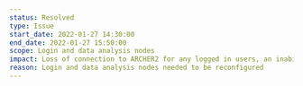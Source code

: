 ```yaml
---
status: Resolved
type: Issue
start_date: 2022-01-27 14:30:00
end_date: 2022-01-27 15:50:00
scope: Login and data analysis nodes
impact: Loss of connection to ARCHER2 for any logged in users, an inability to login for users that were not connected, and jobs running on the data analysis nodes ("serial") partition failed.
reason: Login and data analysis nodes needed to be reconfigured
---
```

